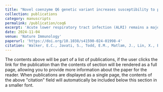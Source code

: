 ```yaml
---
title: "Novel coenzyme Q6 genetic variant increases susceptibility to pneumococcal disease"
collection: publications
category: manuscripts
permalink: /publication/coq6
excerpt: 'Acute lower respiratory tract infection (ALRI) remains a major worldwide cause of childhood mortality, compelling innovation in prevention and treatment. Children in Papua New Guinea (PNG) experience profound morbidity from ALRI caused by Streptococcus pneumoniae. As a result of evolutionary divergence, the human PNG population exhibits profound genetic variation and diversity. To address unmet health needs of children in PNG, we tested whether genetic variants increased ALRI morbidity. Whole-exome sequencing of a pilot child cohort identified homozygosity for a novel single-nucleotide variant (SNV) in coenzyme Q6 (COQ6) in cases with ALRI. COQ6 encodes a mitochondrial enzyme essential for biosynthesis of ubiquinone, an electron acceptor in the electron transport chain. A significant association of SNV homozygosity with ALRI was replicated in an independent ALRI cohort (P = 0.036). Mice homozygous for homologous mouse variant Coq6 exhibited increased mortality after pneumococcal lung infection, confirming causality. Bone marrow chimeric mice further revealed that expression of variant Coq6 in recipient (that is, nonhematopoietic) tissues conferred increased mortality. Variant Coq6 maintained ubiquinone biosynthesis, while accelerating metabolic remodeling after pneumococcal challenge. Identification of this COQ6 variant provides a genetic basis for increased pneumonia susceptibility in PNG and establishes a previously unrecognized role for the enzyme COQ6 in regulating inflammatory-mediated metabolic remodeling.'
date: 2024-11-04
venue: 'Nature Immunology'
paperurl: 'https://doi.org/10.1038/s41590-024-01998-4'
citation: 'Walker, E.C., Javati, S., Todd, E.M., Matlam, J., Lin, X., Bryant, M., Krone, E., Ramani, R., Chandra, P., <b>Green, T.P.</b>, Anaya, E.P., Zhou, J.Y., Alexander, K.A., Tong, R.S., Yuasi, L., Boluarte, S., Yang, F., Greenberg, L., Nerbonne, J.M., Greenberg, M.J., Clemens, R.A., Philips, J.A., Wilson, L.D.,  Halabi, C.M., DeBosch, B.J., Blyth, C.C., Druley, T.E., Kazura, J.W., Pomat, W.S., Morley, S.C. Novel coenzyme Q6 genetic variant increases susceptibility to pneumococcal disease. <i>Nat Immunol</i> 25, 2247–2258 (2024). https://doi.org/10.1038/s41590-024-01998-4'
---
```


The contents above will be part of a list of publications, if the user clicks the link for the publication than the contents of section will be rendered as a full page, allowing you to provide more information about the paper for the reader. When publications are displayed as a single page, the contents of the above "citation" field will automatically be included below this section in a smaller font.
